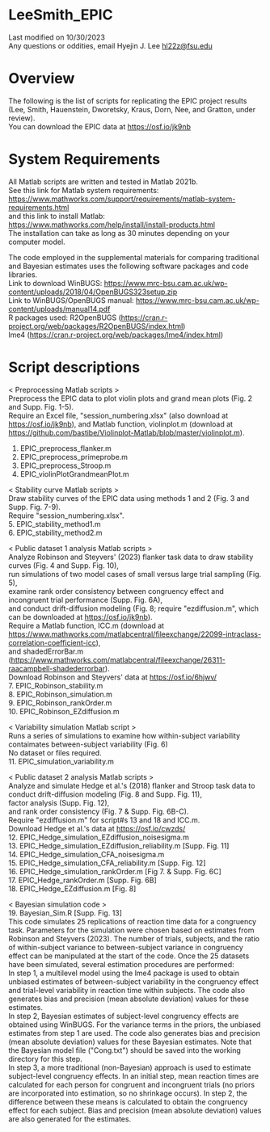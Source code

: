 # LeeSmith_EPIC
Last modified on 10/30/2023 <br/>
Any questions or oddities, email Hyejin J. Lee hl22z@fsu.edu <br/>

# Overview
The following is the list of scripts for replicating the EPIC project results (Lee, Smith, Hauenstein, Dworetsky, Kraus, Dorn, Nee, and Gratton, under review). <br/>
You can download the EPIC data at https://osf.io/jk9nb <br/>

# System Requirements
All Matlab scripts are written and tested in Matlab 2021b. <br/>
See this link for Matlab system requirements: https://www.mathworks.com/support/requirements/matlab-system-requirements.html <br/>
and this link to install Matlab: https://www.mathworks.com/help/install/install-products.html <br/>
The installation can take as long as 30 minutes depending on your computer model. <br/>

The code employed in the supplemental materials for comparing traditional and Bayesian estimates uses the following software packages and code libraries. <br/>
Link to download WinBUGS: https://www.mrc-bsu.cam.ac.uk/wp-content/uploads/2018/04/OpenBUGS323setup.zip <br/>
Link to WinBUGS/OpenBUGS manual: https://www.mrc-bsu.cam.ac.uk/wp-content/uploads/manual14.pdf <br/>
R packages used: R2OpenBUGS (https://cran.r-project.org/web/packages/R2OpenBUGS/index.html) <br/>
lme4 (https://cran.r-project.org/web/packages/lme4/index.html)

# Script descriptions
< Preprocessing Matlab scripts > <br/>
Preprocess the EPIC data to plot violin plots and grand mean plots (Fig. 2 and Supp. Fig. 1-5). <br/>
Require an Excel file, "session_numbering.xlsx" (also download at https://osf.io/jk9nb), and Matlab function, violinplot.m (download at https://github.com/bastibe/Violinplot-Matlab/blob/master/violinplot.m). <br/>
1. EPIC_preprocess_flanker.m <br/>
2. EPIC_preprocess_primeprobe.m <br/>
3. EPIC_preprocess_Stroop.m <br/>
4. EPIC_violinPlotGrandmeanPlot.m <br/>

< Stability curve Matlab scripts > <br/>
Draw stability curves of the EPIC data using methods 1 and 2 (Fig. 3 and Supp. Fig. 7-9). <br/>
Require "session_numbering.xlsx". <br/>
5. EPIC_stability_method1.m <br/>
6. EPIC_stability_method2.m <br/>

< Public dataset 1 analysis Matlab scripts > <br/>
Analyze Robinson and Steyvers' (2023) flanker task data to draw stability curves (Fig. 4 and Supp. Fig. 10), <br/>
run simulations of two model cases of small versus large trial sampling (Fig. 5), <br/>
examine rank order consistency between congruency effect and incongruent trial performance (Supp. Fig. 6A), <br/>
and conduct drift-diffusion modeling (Fig. 8; require "ezdiffusion.m", which can be downloaded at https://osf.io/jk9nb). <br/>
Require a Matlab function, ICC.m (download at https://www.mathworks.com/matlabcentral/fileexchange/22099-intraclass-correlation-coefficient-icc), <br/>
and shadedErrorBar.m (https://www.mathworks.com/matlabcentral/fileexchange/26311-raacampbell-shadederrorbar). <br/>
Download Robinson and Steyvers' data at https://osf.io/6hjwv/ <br/>
7. EPIC_Robinson_stability.m <br/>
8. EPIC_Robinson_simulation.m <br/>
9. EPIC_Robinson_rankOrder.m <br/>
10. EPIC_Robinson_EZdiffusion.m <br/>

< Variability simulation Matlab script > <br/>
Runs a series of simulations to examine how within-subject variability contaimates between-subject variability (Fig. 6) <br/>
No dataset or files required. <br/>
11. EPIC_simulation_variability.m <br/>

< Public dataset 2 analysis Matlab scripts > <br/>
Analyze and simulate Hedge et al.'s (2018) flanker and Stroop task data to conduct drift-diffusion modeling (Fig. 8 and Supp. Fig. 11), <br/>
factor analysis (Supp. Fig. 12), <br/>
and rank order consistency (Fig. 7 & Supp. Fig. 6B-C). <br/>
Require "ezdiffusion.m" for script#s 13 and 18 and ICC.m. <br/>
Download Hedge et al.'s data at https://osf.io/cwzds/ <br/>
12. EPIC_Hedge_simulation_EZdiffusion_noisesigma.m <br/>
13. EPIC_Hedge_simulation_EZdiffusion_reliability.m [Supp. Fig. 11] <br/>
14. EPIC_Hedge_simulation_CFA_noisesigma.m <br/>
15. EPIC_Hedge_simulation_CFA_reliability.m [Supp. Fig. 12] <br/>
16. EPIC_Hedge_simulation_rankOrder.m [Fig 7. & Supp. Fig. 6C] <br/>
17. EPIC_Hedge_rankOrder.m [Supp. Fig. 6B] <br/>
18. EPIC_Hedge_EZdiffusion.m [Fig. 8] <br/>

< Bayesian simulation code > <br/>
19. Bayesian_Sim.R [Supp. Fig. 13] <br/>
This code simulates 25 replications of reaction time data for a congruency task. Parameters for the simulation were chosen based on estimates from Robinson and Steyvers (2023). The number of trials, subjects, and the ratio of within-subject variance to between-subject variance in congruency effect can be manipulated at the start of the code. Once the 25 datasets have been simulated, several estimation procedures are performed: <br/>
In step 1, a multilevel model using the lme4 package is used to obtain unbiased estimates of between-subject variability in the congruency effect and trial-level variability in reaction time within subjects. The code also generates bias and precision (mean absolute deviation) values for these estimates. <br/>
In step 2, Bayesian estimates of subject-level congruency effects are obtained using WinBUGS. For the variance terms in the priors, the unbiased estimates from step 1 are used. The code also generates bias and precision (mean absolute deviation) values for these Bayesian estimates. Note that the Bayesian model file ("Cong.txt") should be saved into the working directory for this step. <br/>
In step 3, a more traditional (non-Bayesian) approach is used to estimate subject-level congruency effects. In an initial step, mean reaction times are calculated for each person for congruent and incongruent trials (no priors are incorporated into estimation, so no shrinkage occurs). In step 2, the difference between these means is calculated to obtain the congruency effect for each subject. Bias and precision (mean absolute deviation) values are also generated for the estimates.
